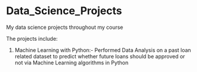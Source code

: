# Data_Science_Projects
My data science projects throughout my course

The projects include:
1) Machine Learning with Python:- 
Performed Data Analysis on a past loan related dataset to predict whether future loans should be approved or not via Machine Learning algorithms in Python
